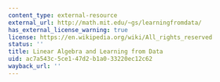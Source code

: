 ```yaml
---
content_type: external-resource
external_url: http://math.mit.edu/~gs/learningfromdata/
has_external_license_warning: true
license: https://en.wikipedia.org/wiki/All_rights_reserved
status: ''
title: Linear Algebra and Learning from Data
uid: ac7a543c-5ce1-47d2-b1a0-33220ec12c62
wayback_url: ''
---
```

